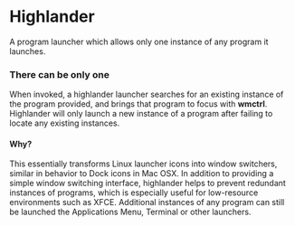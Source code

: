 # Highlander
A program launcher which allows only one instance of any program it launches.

### There can be only one
When invoked, a highlander launcher searches for an existing instance of the program provided, and brings that program to focus with **wmctrl**. Highlander will only launch a new instance of a program after failing to locate any existing instances.

#### Why?
This essentially transforms Linux launcher icons into window switchers, similar in behavior to Dock icons in Mac OSX. In addition to providing a simple window switching interface, highlander helps to prevent redundant instances of programs, which is especially useful for low-resource environments such as XFCE. Additional instances of any program can still be launched the Applications Menu, Terminal or other launchers. 
